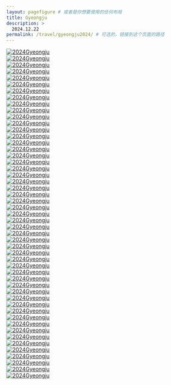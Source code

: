 ```yaml
---
layout: pagefigure # 或者是你想要使用的任何布局
title: Gyeongju
description: >
  2024.12.22
permalink: /travel/gyeongju2024/ # 可选的，链接到这个页面的路径
---
```


<div class="figure-grid">
<div class="figure-grid-sizer"></div>
<div class="figure-grid-item">
        <a href="https://hobbyfigure.rayleigh-lin.top/2024Gyeongju/_RAY0005.webp" data-lightbox="roadtrip" class="image-link">
        <img class="lozad" 
             data-src="https://hobbyfigure.rayleigh-lin.top/2024GyeongjuC/_RAY0005.webp"
             alt="2024Gyeongju"/>
        </a>
</div>
<div class="figure-grid-item">
        <a href="https://hobbyfigure.rayleigh-lin.top/2024Gyeongju/_RAY0009.webp" data-lightbox="roadtrip" class="image-link">
        <img class="lozad" 
             data-src="https://hobbyfigure.rayleigh-lin.top/2024GyeongjuC/_RAY0009.webp"
             alt="2024Gyeongju"/>
        </a>
</div>
<div class="figure-grid-item">
        <a href="https://hobbyfigure.rayleigh-lin.top/2024Gyeongju/_RAY0010.webp" data-lightbox="roadtrip" class="image-link">
        <img class="lozad" 
             data-src="https://hobbyfigure.rayleigh-lin.top/2024GyeongjuC/_RAY0010.webp"
             alt="2024Gyeongju"/>
        </a>
</div>
<div class="figure-grid-item">
        <a href="https://hobbyfigure.rayleigh-lin.top/2024Gyeongju/_RAY0037.webp" data-lightbox="roadtrip" class="image-link">
        <img class="lozad" 
             data-src="https://hobbyfigure.rayleigh-lin.top/2024GyeongjuC/_RAY0037.webp"
             alt="2024Gyeongju"/>
        </a>
</div>
<div class="figure-grid-item">
        <a href="https://hobbyfigure.rayleigh-lin.top/2024Gyeongju/_RAY0048.webp" data-lightbox="roadtrip" class="image-link">
        <img class="lozad" 
             data-src="https://hobbyfigure.rayleigh-lin.top/2024GyeongjuC/_RAY0048.webp"
             alt="2024Gyeongju"/>
        </a>
</div>
<div class="figure-grid-item">
        <a href="https://hobbyfigure.rayleigh-lin.top/2024Gyeongju/_RAY0052.webp" data-lightbox="roadtrip" class="image-link">
        <img class="lozad" 
             data-src="https://hobbyfigure.rayleigh-lin.top/2024GyeongjuC/_RAY0052.webp"
             alt="2024Gyeongju"/>
        </a>
</div>
<div class="figure-grid-item">
        <a href="https://hobbyfigure.rayleigh-lin.top/2024Gyeongju/_RAY0065.webp" data-lightbox="roadtrip" class="image-link">
        <img class="lozad" 
             data-src="https://hobbyfigure.rayleigh-lin.top/2024GyeongjuC/_RAY0065.webp"
             alt="2024Gyeongju"/>
        </a>
</div>
<div class="figure-grid-item">
        <a href="https://hobbyfigure.rayleigh-lin.top/2024Gyeongju/_RAY0071.webp" data-lightbox="roadtrip" class="image-link">
        <img class="lozad" 
             data-src="https://hobbyfigure.rayleigh-lin.top/2024GyeongjuC/_RAY0071.webp"
             alt="2024Gyeongju"/>
        </a>
</div>
<div class="figure-grid-item">
        <a href="https://hobbyfigure.rayleigh-lin.top/2024Gyeongju/_RAY0083.webp" data-lightbox="roadtrip" class="image-link">
        <img class="lozad" 
             data-src="https://hobbyfigure.rayleigh-lin.top/2024GyeongjuC/_RAY0083.webp"
             alt="2024Gyeongju"/>
        </a>
</div>
<div class="figure-grid-item">
        <a href="https://hobbyfigure.rayleigh-lin.top/2024Gyeongju/_RAY0088.webp" data-lightbox="roadtrip" class="image-link">
        <img class="lozad" 
             data-src="https://hobbyfigure.rayleigh-lin.top/2024GyeongjuC/_RAY0088.webp"
             alt="2024Gyeongju"/>
        </a>
</div>
<div class="figure-grid-item">
        <a href="https://hobbyfigure.rayleigh-lin.top/2024Gyeongju/_RAY0089.webp" data-lightbox="roadtrip" class="image-link">
        <img class="lozad" 
             data-src="https://hobbyfigure.rayleigh-lin.top/2024GyeongjuC/_RAY0089.webp"
             alt="2024Gyeongju"/>
        </a>
</div>
<div class="figure-grid-item">
        <a href="https://hobbyfigure.rayleigh-lin.top/2024Gyeongju/_RAY0096.webp" data-lightbox="roadtrip" class="image-link">
        <img class="lozad" 
             data-src="https://hobbyfigure.rayleigh-lin.top/2024GyeongjuC/_RAY0096.webp"
             alt="2024Gyeongju"/>
        </a>
</div>
<div class="figure-grid-item">
        <a href="https://hobbyfigure.rayleigh-lin.top/2024Gyeongju/_RAY0099.webp" data-lightbox="roadtrip" class="image-link">
        <img class="lozad" 
             data-src="https://hobbyfigure.rayleigh-lin.top/2024GyeongjuC/_RAY0099.webp"
             alt="2024Gyeongju"/>
        </a>
</div>
<div class="figure-grid-item">
        <a href="https://hobbyfigure.rayleigh-lin.top/2024Gyeongju/_RAY0105.webp" data-lightbox="roadtrip" class="image-link">
        <img class="lozad" 
             data-src="https://hobbyfigure.rayleigh-lin.top/2024GyeongjuC/_RAY0105.webp"
             alt="2024Gyeongju"/>
        </a>
</div>
<div class="figure-grid-item">
        <a href="https://hobbyfigure.rayleigh-lin.top/2024Gyeongju/_RAY0126.webp" data-lightbox="roadtrip" class="image-link">
        <img class="lozad" 
             data-src="https://hobbyfigure.rayleigh-lin.top/2024GyeongjuC/_RAY0126.webp"
             alt="2024Gyeongju"/>
        </a>
</div>
<div class="figure-grid-item">
        <a href="https://hobbyfigure.rayleigh-lin.top/2024Gyeongju/_RAY0128.webp" data-lightbox="roadtrip" class="image-link">
        <img class="lozad" 
             data-src="https://hobbyfigure.rayleigh-lin.top/2024GyeongjuC/_RAY0128.webp"
             alt="2024Gyeongju"/>
        </a>
</div>
<div class="figure-grid-item">
        <a href="https://hobbyfigure.rayleigh-lin.top/2024Gyeongju/_RAY0134.webp" data-lightbox="roadtrip" class="image-link">
        <img class="lozad" 
             data-src="https://hobbyfigure.rayleigh-lin.top/2024GyeongjuC/_RAY0134.webp"
             alt="2024Gyeongju"/>
        </a>
</div>
<div class="figure-grid-item">
        <a href="https://hobbyfigure.rayleigh-lin.top/2024Gyeongju/_RAY0135.webp" data-lightbox="roadtrip" class="image-link">
        <img class="lozad" 
             data-src="https://hobbyfigure.rayleigh-lin.top/2024GyeongjuC/_RAY0135.webp"
             alt="2024Gyeongju"/>
        </a>
</div>
<div class="figure-grid-item">
        <a href="https://hobbyfigure.rayleigh-lin.top/2024Gyeongju/_RAY0140.webp" data-lightbox="roadtrip" class="image-link">
        <img class="lozad" 
             data-src="https://hobbyfigure.rayleigh-lin.top/2024GyeongjuC/_RAY0140.webp"
             alt="2024Gyeongju"/>
        </a>
</div>
<div class="figure-grid-item">
        <a href="https://hobbyfigure.rayleigh-lin.top/2024Gyeongju/_RAY0147.webp" data-lightbox="roadtrip" class="image-link">
        <img class="lozad" 
             data-src="https://hobbyfigure.rayleigh-lin.top/2024GyeongjuC/_RAY0147.webp"
             alt="2024Gyeongju"/>
        </a>
</div>
<div class="figure-grid-item">
        <a href="https://hobbyfigure.rayleigh-lin.top/2024Gyeongju/_RAY0150.webp" data-lightbox="roadtrip" class="image-link">
        <img class="lozad" 
             data-src="https://hobbyfigure.rayleigh-lin.top/2024GyeongjuC/_RAY0150.webp"
             alt="2024Gyeongju"/>
        </a>
</div>
<div class="figure-grid-item">
        <a href="https://hobbyfigure.rayleigh-lin.top/2024Gyeongju/_RAY0168.webp" data-lightbox="roadtrip" class="image-link">
        <img class="lozad" 
             data-src="https://hobbyfigure.rayleigh-lin.top/2024GyeongjuC/_RAY0168.webp"
             alt="2024Gyeongju"/>
        </a>
</div>
<div class="figure-grid-item">
        <a href="https://hobbyfigure.rayleigh-lin.top/2024Gyeongju/_RAY0178.webp" data-lightbox="roadtrip" class="image-link">
        <img class="lozad" 
             data-src="https://hobbyfigure.rayleigh-lin.top/2024GyeongjuC/_RAY0178.webp"
             alt="2024Gyeongju"/>
        </a>
</div>
<div class="figure-grid-item">
        <a href="https://hobbyfigure.rayleigh-lin.top/2024Gyeongju/_RAY0186-Pano.webp" data-lightbox="roadtrip" class="image-link">
        <img class="lozad" 
             data-src="https://hobbyfigure.rayleigh-lin.top/2024GyeongjuC/_RAY0186-Pano.webp"
             alt="2024Gyeongju"/>
        </a>
</div>
<div class="figure-grid-item">
        <a href="https://hobbyfigure.rayleigh-lin.top/2024Gyeongju/_RAY9823.webp" data-lightbox="roadtrip" class="image-link">
        <img class="lozad" 
             data-src="https://hobbyfigure.rayleigh-lin.top/2024GyeongjuC/_RAY9823.webp"
             alt="2024Gyeongju"/>
        </a>
</div>
<div class="figure-grid-item">
        <a href="https://hobbyfigure.rayleigh-lin.top/2024Gyeongju/_RAY9829.webp" data-lightbox="roadtrip" class="image-link">
        <img class="lozad" 
             data-src="https://hobbyfigure.rayleigh-lin.top/2024GyeongjuC/_RAY9829.webp"
             alt="2024Gyeongju"/>
        </a>
</div>
<div class="figure-grid-item">
        <a href="https://hobbyfigure.rayleigh-lin.top/2024Gyeongju/_RAY9834.webp" data-lightbox="roadtrip" class="image-link">
        <img class="lozad" 
             data-src="https://hobbyfigure.rayleigh-lin.top/2024GyeongjuC/_RAY9834.webp"
             alt="2024Gyeongju"/>
        </a>
</div>
<div class="figure-grid-item">
        <a href="https://hobbyfigure.rayleigh-lin.top/2024Gyeongju/_RAY9853.webp" data-lightbox="roadtrip" class="image-link">
        <img class="lozad" 
             data-src="https://hobbyfigure.rayleigh-lin.top/2024GyeongjuC/_RAY9853.webp"
             alt="2024Gyeongju"/>
        </a>
</div>
<div class="figure-grid-item">
        <a href="https://hobbyfigure.rayleigh-lin.top/2024Gyeongju/_RAY9868.webp" data-lightbox="roadtrip" class="image-link">
        <img class="lozad" 
             data-src="https://hobbyfigure.rayleigh-lin.top/2024GyeongjuC/_RAY9868.webp"
             alt="2024Gyeongju"/>
        </a>
</div>
<div class="figure-grid-item">
        <a href="https://hobbyfigure.rayleigh-lin.top/2024Gyeongju/_RAY9870.webp" data-lightbox="roadtrip" class="image-link">
        <img class="lozad" 
             data-src="https://hobbyfigure.rayleigh-lin.top/2024GyeongjuC/_RAY9870.webp"
             alt="2024Gyeongju"/>
        </a>
</div>
<div class="figure-grid-item">
        <a href="https://hobbyfigure.rayleigh-lin.top/2024Gyeongju/_RAY9883.webp" data-lightbox="roadtrip" class="image-link">
        <img class="lozad" 
             data-src="https://hobbyfigure.rayleigh-lin.top/2024GyeongjuC/_RAY9883.webp"
             alt="2024Gyeongju"/>
        </a>
</div>
<div class="figure-grid-item">
        <a href="https://hobbyfigure.rayleigh-lin.top/2024Gyeongju/_RAY9889.webp" data-lightbox="roadtrip" class="image-link">
        <img class="lozad" 
             data-src="https://hobbyfigure.rayleigh-lin.top/2024GyeongjuC/_RAY9889.webp"
             alt="2024Gyeongju"/>
        </a>
</div>
<div class="figure-grid-item">
        <a href="https://hobbyfigure.rayleigh-lin.top/2024Gyeongju/_RAY9895.webp" data-lightbox="roadtrip" class="image-link">
        <img class="lozad" 
             data-src="https://hobbyfigure.rayleigh-lin.top/2024GyeongjuC/_RAY9895.webp"
             alt="2024Gyeongju"/>
        </a>
</div>
<div class="figure-grid-item">
        <a href="https://hobbyfigure.rayleigh-lin.top/2024Gyeongju/_RAY9899.webp" data-lightbox="roadtrip" class="image-link">
        <img class="lozad" 
             data-src="https://hobbyfigure.rayleigh-lin.top/2024GyeongjuC/_RAY9899.webp"
             alt="2024Gyeongju"/>
        </a>
</div>
<div class="figure-grid-item">
        <a href="https://hobbyfigure.rayleigh-lin.top/2024Gyeongju/_RAY9907.webp" data-lightbox="roadtrip" class="image-link">
        <img class="lozad" 
             data-src="https://hobbyfigure.rayleigh-lin.top/2024GyeongjuC/_RAY9907.webp"
             alt="2024Gyeongju"/>
        </a>
</div>
<div class="figure-grid-item">
        <a href="https://hobbyfigure.rayleigh-lin.top/2024Gyeongju/_RAY9910.webp" data-lightbox="roadtrip" class="image-link">
        <img class="lozad" 
             data-src="https://hobbyfigure.rayleigh-lin.top/2024GyeongjuC/_RAY9910.webp"
             alt="2024Gyeongju"/>
        </a>
</div>
<div class="figure-grid-item">
        <a href="https://hobbyfigure.rayleigh-lin.top/2024Gyeongju/_RAY9911.webp" data-lightbox="roadtrip" class="image-link">
        <img class="lozad" 
             data-src="https://hobbyfigure.rayleigh-lin.top/2024GyeongjuC/_RAY9911.webp"
             alt="2024Gyeongju"/>
        </a>
</div>
<div class="figure-grid-item">
        <a href="https://hobbyfigure.rayleigh-lin.top/2024Gyeongju/_RAY9921.webp" data-lightbox="roadtrip" class="image-link">
        <img class="lozad" 
             data-src="https://hobbyfigure.rayleigh-lin.top/2024GyeongjuC/_RAY9921.webp"
             alt="2024Gyeongju"/>
        </a>
</div>
<div class="figure-grid-item">
        <a href="https://hobbyfigure.rayleigh-lin.top/2024Gyeongju/_RAY9927.webp" data-lightbox="roadtrip" class="image-link">
        <img class="lozad" 
             data-src="https://hobbyfigure.rayleigh-lin.top/2024GyeongjuC/_RAY9927.webp"
             alt="2024Gyeongju"/>
        </a>
</div>
<div class="figure-grid-item">
        <a href="https://hobbyfigure.rayleigh-lin.top/2024Gyeongju/_RAY9930-Pano.webp" data-lightbox="roadtrip" class="image-link">
        <img class="lozad" 
             data-src="https://hobbyfigure.rayleigh-lin.top/2024GyeongjuC/_RAY9930-Pano.webp"
             alt="2024Gyeongju"/>
        </a>
</div>
<div class="figure-grid-item">
        <a href="https://hobbyfigure.rayleigh-lin.top/2024Gyeongju/_RAY9936.webp" data-lightbox="roadtrip" class="image-link">
        <img class="lozad" 
             data-src="https://hobbyfigure.rayleigh-lin.top/2024GyeongjuC/_RAY9936.webp"
             alt="2024Gyeongju"/>
        </a>
</div>
<div class="figure-grid-item">
        <a href="https://hobbyfigure.rayleigh-lin.top/2024Gyeongju/_RAY9950.webp" data-lightbox="roadtrip" class="image-link">
        <img class="lozad" 
             data-src="https://hobbyfigure.rayleigh-lin.top/2024GyeongjuC/_RAY9950.webp"
             alt="2024Gyeongju"/>
        </a>
</div>
<div class="figure-grid-item">
        <a href="https://hobbyfigure.rayleigh-lin.top/2024Gyeongju/_RAY9952.webp" data-lightbox="roadtrip" class="image-link">
        <img class="lozad" 
             data-src="https://hobbyfigure.rayleigh-lin.top/2024GyeongjuC/_RAY9952.webp"
             alt="2024Gyeongju"/>
        </a>
</div>
<div class="figure-grid-item">
        <a href="https://hobbyfigure.rayleigh-lin.top/2024Gyeongju/_RAY9953.webp" data-lightbox="roadtrip" class="image-link">
        <img class="lozad" 
             data-src="https://hobbyfigure.rayleigh-lin.top/2024GyeongjuC/_RAY9953.webp"
             alt="2024Gyeongju"/>
        </a>
</div>
<div class="figure-grid-item">
        <a href="https://hobbyfigure.rayleigh-lin.top/2024Gyeongju/_RAY9954.webp" data-lightbox="roadtrip" class="image-link">
        <img class="lozad" 
             data-src="https://hobbyfigure.rayleigh-lin.top/2024GyeongjuC/_RAY9954.webp"
             alt="2024Gyeongju"/>
        </a>
</div>
<div class="figure-grid-item">
        <a href="https://hobbyfigure.rayleigh-lin.top/2024Gyeongju/_RAY9973.webp" data-lightbox="roadtrip" class="image-link">
        <img class="lozad" 
             data-src="https://hobbyfigure.rayleigh-lin.top/2024GyeongjuC/_RAY9973.webp"
             alt="2024Gyeongju"/>
        </a>
</div>
<div class="figure-grid-item">
        <a href="https://hobbyfigure.rayleigh-lin.top/2024Gyeongju/_RAY9974.webp" data-lightbox="roadtrip" class="image-link">
        <img class="lozad" 
             data-src="https://hobbyfigure.rayleigh-lin.top/2024GyeongjuC/_RAY9974.webp"
             alt="2024Gyeongju"/>
        </a>
</div>
<div class="figure-grid-item">
        <a href="https://hobbyfigure.rayleigh-lin.top/2024Gyeongju/_RAY9976.webp" data-lightbox="roadtrip" class="image-link">
        <img class="lozad" 
             data-src="https://hobbyfigure.rayleigh-lin.top/2024GyeongjuC/_RAY9976.webp"
             alt="2024Gyeongju"/>
        </a>
</div>
<div class="figure-grid-item">
        <a href="https://hobbyfigure.rayleigh-lin.top/2024Gyeongju/_RAY9980.webp" data-lightbox="roadtrip" class="image-link">
        <img class="lozad" 
             data-src="https://hobbyfigure.rayleigh-lin.top/2024GyeongjuC/_RAY9980.webp"
             alt="2024Gyeongju"/>
        </a>
</div>
<div class="figure-grid-item">
        <a href="https://hobbyfigure.rayleigh-lin.top/2024Gyeongju/_RAY9982.webp" data-lightbox="roadtrip" class="image-link">
        <img class="lozad" 
             data-src="https://hobbyfigure.rayleigh-lin.top/2024GyeongjuC/_RAY9982.webp"
             alt="2024Gyeongju"/>
        </a>
</div>
<div class="figure-grid-item">
        <a href="https://hobbyfigure.rayleigh-lin.top/2024Gyeongju/_RAY9997.webp" data-lightbox="roadtrip" class="image-link">
        <img class="lozad" 
             data-src="https://hobbyfigure.rayleigh-lin.top/2024GyeongjuC/_RAY9997.webp"
             alt="2024Gyeongju"/>
        </a>
</div>
</div>